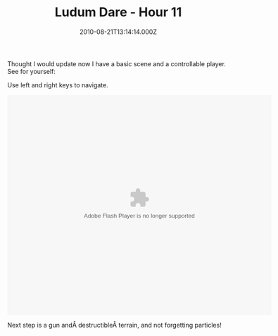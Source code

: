 ﻿---
coverImage: /images/fallback-post-header.png
date: '2010-08-21T13:14:14.000Z'
tags:
  - flash
  - game
  - ludum
  - personal
  - progress
  - project
title: 'Ludum Dare - Hour 11 '
oldUrl: /48-hours-later/ludum-dare-hour-11
---

Thought I would update now I have a basic scene and a controllable player. See for yourself:

<!-- more -->

Use left and right keys to navigate.

<object style="width: 600px; height: 500px;" classid="clsid:d27cdb6e-ae6d-11cf-96b8-444553540000" width="600" height="500" codebase="https://download.macromedia.com/pub/shockwave/cabs/flash/swflash.cab#version=6,0,40,0"><param name="src" value="https://www.mikecann.blog/DumpingGround/ld/18/01/LudumDare18.swf" /><embed style="width: 600px; height: 500px;" type="application/x-shockwave-flash" width="600" height="500" src="https://www.mikecann.blog/DumpingGround/ld/18/01/LudumDare18.swf"> </embed></object>

Next step is a gun andÂ destructibleÂ terrain, and not forgetting particles!
